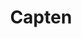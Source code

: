 ---
title: "Capten"
description: "Universal and Agnostic Orchestrator!"

url: capten
draft: false

navigation:
  logo: "images/icons/capten.svg"
  logo_text: "Capten"
  logo_text_color: "secblack"
  
  menu:
  - name: "Capten Doc"
    url: "https://docs.intelops.ai/latest/capten/"

  navigation_button:
    enable: true
    icon: "far fa-user"
    label: "Log In"
    link: "#!"
  navigation_button_two:
    enable: true
    label: "Book Demo"
    link: "/product-demo-request-form/"

banner:
  bg_color: "#FF9E2C"
  subtitle: "Be the Captain"
  subtitle_color: ""
  title: "Build Secure Cloud-Native Ecosystem!"
  title_color: ""
  description: "Say goodbye to the trade-off between speed and security with Capten. The all-in-one DevSecOps platform facilitates close collaboration to build and manage cloud-native ecosystems for application and infrastructure modernization, automation, and security."
  description_color: ""
  image: images/banner/capten/capten-banner-image.svg
  button:
    enable: true
    label: "Book a Demo"
    #icon: "fas fa-arrow-right"
    link: "/product-demo-request-form/"
  video_button:
    enable: false
    label: "Watch demo"
    video_url: "https://www.youtube.com/embed/dyZcRRWiuuw"

# image_and_content_block
image_and_content_block:
  enable: true
  blocks:
  - enable: true
    subtitle: "Chaos at Work?"
    subtitle_color: ""
    title: "The Disconnect Between Dev, Sec, Ops & SRE"
    title_color: ""
    image: "images/content/capten/capten-row1.svg"
    content_position: "right" # Value will be - "left/right"
    bg_color: ""
    content_color: ""
    content: |
      * **Toolchain Fatigue**: Disparate DevOps tools lead to fragmented development process and lack of visibility into the overall state of software.
      * **No Self-Service**: Lack of self-service capabilities increases reliance on manual interventions, prolonging development cycles and impacting organizational profitability and sustainability.
      * **Deprioritizing Security**: Treating security as an afterthought exposes software to security breaches and increase the risk of non-compliance with industry regulations and data protection laws.
      * **Pressure to Ship**: Sacrificing security for speed leaves software vulnerable, compounded by imbalanced team sizes between development and security.
      * **Proprietary Frameworks**: Tools with vendor lock-ins and proprietary frameworks make scalability and adapting to changing business needs a huge challenge.

  - enable: true
    subtitle: "Empower"
    subtitle_color: ""
    title: "Set Sail for Engineering Enablement With Capten"
    title_color: ""
    image: "images/content/capten/capten-row2.svg"
    content_position: "left" # Value will be - "left/right"
    bg_color: "#e9f1ff"
    content_color: ""
    content: |
      Capten stack is an orchestration platform for engineering enablement and seamless collaboration while eliminating complexities of self-service implementation for agile DevSecOps, Developers Portal and Platform Engineering. All-in-One! 

      * **Ecosystem**: Build and Manage your cloud-native ecosystem easily with GitOps, Chaos Engineering, Platform Engineering, Self-Service, Internal Developers Platform and Software Supply Chain Security. 

      * **Boost Collaboration**: Collaborate effortlessly with distributed tracing, CICD integration, Testing and software supply chain security automation.

      * **Drive Innovation**: Empower engineering teams with a universal orchestration framework, fostering collaboration and fueling digital transformation.

      * **Standardize Security**: Run tools from a single platform, reduce duplicate results and false positives, and enable faster issue remediation and consistent application security automation processes.

      * **Accelerate Release Velocity**: Deliver new builds quickly and effortlessly, streamline development pipelines, and increase automation for faster software progression.


  - enable: true
    subtitle: "Features"
    subtitle_color: ""
    title: "Self-Serve Orchestration Platform for Continuous Modernization"
    title_color: ""
    image: "images/content/capten/capten-row3.svg"
    content_position: "right" # Value will be - "left/right"
    bg_color: ""
    content_color: ""
    content: |
      Capten sails the isolated, full managed, certified and security hardened built-in Kubernetes ship. 
      * Real-time insights for modern applications and cloud-native infrastructure for easier Ops and SRE.
      * Automated Vulnerability Risk Management for Software Supply Chain Security.
      * Distributed Tracing for efficient debugging and performance using openTelemetry (OTL).
      * GitOps principles for consistent and secure Continuous Delivery & Continous Deployments.
      * Backup and recovery capabilities to safeguard your control cluster(s) data and applications.
      * Industry-best open-source tools to enhance your cloud-native ecosystem to always keep you up-to-date.
      * Kubernetes native tool kits streamlined CI pipelines, enabling automated and efficient software delivery.
      * Protect your cloud-native applications and infrastructure from threats and vulnerabilities.
      * Automated secure software supply chain measures.


  - enable: true
    subtitle: "Integrations"
    subtitle_color: ""
    title: "What Can be Integrated? No Limit!"
    title_color: ""
    image: "images/content/capten/capten-row4.svg"
    content_position: "left" # Value will be - "left/right"
    bg_color: ""
    content_color: ""
    content: |
      * Your favorite tools and platforms in one place. 
      * We heavly validate and support open-source. 
      * Hand picked.
      * We create and contribute to open-source projects. 
      * Unified Orchestration.


call_to_action:
  enable: true
  title: "Start using <br/> Capten <br/> platform today..."
  title_color: "#fff"
  # subtitle: ""
  # subtitle_color: ""
  image: "images/call-to-actions/capten/robo-image.svg"
  button_label: "Book a Demo"
  button_link: "/product-demo-request-form/"
  bg_color: "#FF9E2C"
  bottom_bg_color: "#080338"

# footer:
#   footer_light: false
#   bg_color: "red"
#   bg_image: "images/contact-image1.jpg"
#   bg_image_overlay_color: "rgba(0,0,0,.85)"
---